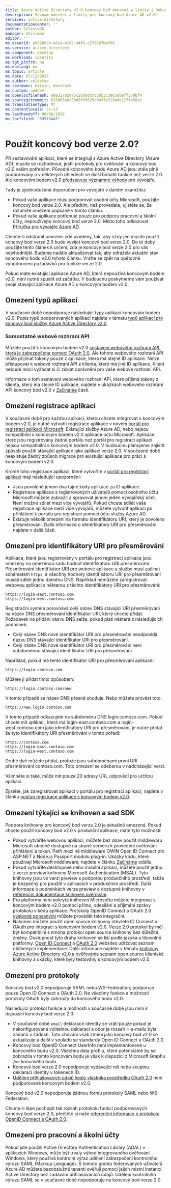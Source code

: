 ```yaml
---
title: Azure Active Directory v2.0 koncový bod omezení a limity | Dokumentace Microsoftu
description: Seznam omezení a limity pro koncový bod Azure AD v2.0.
services: active-directory
documentationcenter: ''
author: CelesteDG
manager: mtillman
editor: ''
ms.assetid: a99289c0-e6ce-410c-94f6-c279387b4f66
ms.service: active-directory
ms.component: develop
ms.workload: identity
ms.tgt_pltfrm: na
ms.devlang: na
ms.topic: article
ms.date: 07/12/2017
ms.author: celested
ms.reviewer: hirsin, dastrock
ms.custom: aaddev
ms.openlocfilehash: aa931702975c2c6bdcc65853c3865dbeff570bf4
ms.sourcegitcommit: 615403e8c5045ff6629c0433ef19e8e127fe58ac
ms.translationtype: MT
ms.contentlocale: cs-CZ
ms.lasthandoff: 08/06/2018
ms.locfileid: "39578445"
---
```

# <a name="should-i-use-the-v20-endpoint"></a>Použít koncový bod verze 2.0?

Při sestavování aplikací, které se integrují s Azure Active Directory (Azure AD), musíte se rozhodnout, jestli protokoly pro ověřování a koncový bod v2.0 vašim potřebám. Původní koncového bodu Azure AD jsou stále plně podporovány a v některých ohledech se další bohaté funkce než verze 2.0. Ale koncovým bodem v2.0 [představuje významné výhody](azure-ad-endpoint-comparison.md) pro vývojáře.

Tady je zjednodušené doporučení pro vývojáře v daném okamžiku:

* Pokud vaše aplikace musí podporovat osobní účty Microsoft, použijte koncový bod verze 2.0. Ale předtím, než provedete, ujistěte se, že rozumíte omezení popsané v tomto článku.
* Pokud vaše aplikace potřebuje pouze pro podporu pracovní a školní účty, nepoužívejte koncový bod verze 2.0. Místo toho odkazovat [Příručka pro vývojáře Azure AD](azure-ad-developers-guide.md).

Chcete-li odstranit omezení zde uvedeny, tak, aby vždy jen musíte použít koncový bod verze 2.0 bude vyvíjet koncový bod verze 2.0. Do té doby použijte tento článek k určení, zda je koncový bod verze 2.0 pro vás nejvhodnější. Budeme nadále aktualizovat tak, aby odrážela aktuální stav koncového bodu v2.0 tohoto článku. Vraťte se zpět na opětovné vyhodnocení požadavků pro funkce verze 2.0.

Pokud máte existující aplikace Azure AD, která nepoužívá koncovým bodem v2.0, není nutné spustit od začátku. V budoucnu poskytneme vám používat svoje stávající aplikace Azure AD s koncovým bodem v2.0.

## <a name="restrictions-on-app-types"></a>Omezení typů aplikací

V současné době nepodporuje následující typy aplikací koncovým bodem v2.0. Popis typů podporovaných aplikací najdete v tématu [typů aplikací pro koncový bod služby Azure Active Directory v2.0](active-directory-v2-flows.md).

### <a name="standalone-web-apis"></a>Samostatné webové rozhraní API

Můžete použít k koncovým bodem v2.0 [sestavení webového rozhraní API, která je zabezpečena pomocí OAuth 2.0](active-directory-v2-flows.md#web-apis). Ale tohoto webového rozhraní API může přijímat tokeny pouze z aplikace, která má stejné ID aplikace. Nelze přistupovat k webové rozhraní API z klienta, který má jiné ID aplikace. Klient nebude moci vyžádat si či získat oprávnění pro vaše webové rozhraní API.

Informace o tom sestavení webového rozhraní API, které přijímá tokeny z klienta, který má stejné ID aplikace, najdete v ukázkách webového rozhraní API koncový bod v2.0 v [Začínáme](active-directory-appmodel-v2-overview.md#getting-started) části.

## <a name="restrictions-on-app-registrations"></a>Omezení registrace aplikací

V současné době pro každou aplikaci, kterou chcete integrovat s koncovým bodem v2.0, je nutné vytvořit registrace aplikace v novém [portál pro registraci aplikací Microsoft](https://apps.dev.microsoft.com/?referrer=https://azure.microsoft.com/documentation/articles&deeplink=/appList). Existující služby Azure AD, nebo nejsou kompatibilní s koncovým bodem v2.0 aplikace účtu Microsoft. Aplikace, které jsou registrovány žádné portálu než portál pro registraci aplikací nejsou kompatibilní s koncovým bodem v2.0. V budoucnu plánujeme zajistit způsob použití stávající aplikace jako aplikaci verze 2.0. V současné době neexistuje žádný způsob migrace pro existující aplikace pro práci s koncovým bodem v2.0.

Kromě toho registrace aplikací, které vytvoříte v [portál pro registraci aplikací](https://apps.dev.microsoft.com/?referrer=https://azure.microsoft.com/documentation/articles&deeplink=/appList) mají následující upozornění:

* Jsou povolené jenom dva tajné kódy aplikace za ID aplikace.
* Registrace aplikace s registrovaných uživatelů pomocí osobního účtu Microsoft můžete zobrazit a spravovat jenom jeden vývojářský účet. Není možné sdílet mezi více vývojářů. Pokud chcete sdílet vaše registrace aplikace mezi více vývojářů, můžete vytvořit aplikaci po přihlášení k portálu pro registraci pomocí účtu služby Azure AD.
* Existuje několik omezení na formátu identifikátoru URI, který je povoleno přesměrování. Další informace o identifikátory URI pro přesměrování najdete v další části.

## <a name="restrictions-on-redirect-uris"></a>Omezení pro identifikátory URI pro přesměrování

Aplikace, které jsou registrovány v portálu pro registraci aplikace jsou omezeny na omezenou sadu hodnot identifikátoru URI přesměrování. Přesměrování identifikátor URI pro webové aplikace a služby musí začínat schématem `https`, a všechny hodnoty identifikátoru URI pro přesměrování musejí sdílet jednu doménu DNS. Například nemůžete zaregistrovat webovou aplikaci s některou z těchto identifikátory URI pro přesměrování:

`https://login-east.contoso.com`  
`https://login-west.contoso.com`

Registrační systém porovnává celý název DNS stávající URI přesměrování na název DNS přesměrování identifikátor URI, který chcete přidat. Požadavek na přidání názvu DNS selže, pokud platí některá z následujících podmínek:  

* Celý název DNS nové identifikátor URI pro přesměrování neodpovídá názvu DNS stávající identifikátor URI pro přesměrování.
* Celý název DNS nové identifikátor URI pro přesměrování není subdoménou stávající identifikátor URI pro přesměrování.

Například, pokud má tento identifikátor URI pro přesměrování aplikace:

`https://login.contoso.com`

Můžete ji přidat tímto způsobem:

`https://login.contoso.com/new`

V tomto případě se název DNS přesně shoduje. Nebo můžete provést toto:

`https://new.login.contoso.com`

V tomto případě odkazujete na subdoménu DNS login.contoso.com. Pokud chcete mít aplikaci, která má login-east.contoso.com a login-west.contoso.com jako identifikátory URI pro přesměrování, je nutné přidat že tyto identifikátory URI přesměrování v tomto pořadí:

`https://contoso.com`  
`https://login-east.contoso.com`  
`https://login-west.contoso.com`  

Druhé dvě můžete přidat, protože jsou subdoménami první URI přesměrování contoso.com. Toto omezení se odeberou v nadcházející verzi.

Všimněte si také, může mít pouze 20 adresy URL odpovědí pro určitou aplikaci.

Zjistěte, jak zaregistrovat aplikaci v portálu pro registraci aplikací, najdete v článku [postup registrace aplikace s koncovým bodem v2.0](quickstart-v2-register-an-app.md).

## <a name="restrictions-on-libraries-and-sdks"></a>Omezení týkající se knihoven a sad SDK

Podpora knihovny pro koncový bod verze 2.0 je aktuálně omezená. Pokud chcete použít koncový bod v2.0 v produkční aplikace, máte tyto možnosti:

* Pokud vytváříte webovou aplikaci, můžete bez obav použít middlewaru Microsoft obecně dostupné na straně serveru k provedení ověřování přihlášení a token. Patří mezi ně middleware OWIN Open ID Connect pro ASP.NET a Node.js Passport modulu plug-in. Ukázky kódu, které používají Microsoft middleware, najdete v článku [Začínáme](active-directory-appmodel-v2-overview.md#getting-started) oddílu.
* Pokud vytváříte desktopové nebo mobilní aplikaci, můžete použít jednu z verze preview knihovny Microsoft Authentication (MSAL). Tyto knihovny jsou ve verzi preview s podporou produkčního prostředí, takže je bezpečný pro použití v aplikacích v produkčním prostředí. Další informace o podmínkách verze preview a dostupné knihovny v [referenční dokumentace knihoven ověřování](active-directory-v2-libraries.md).
* Pro platformy není pokrytá knihoven Microsoftu můžete integrovat s koncovým bodem v2.0 pomocí přímo, odesílání a přijímání zprávy protokolu v kódu aplikace. Protokoly OpenID Connect a OAuth 2.0 [výslovně popsanými](active-directory-v2-protocols.md) můžete provádět tato integrační.
* Nakonec můžete použít open source knihovny otevřete ID Connect a OAuth pro integraci s koncovým bodem v2.0. Verze 2.0 protokol by měl být kompatibilní s mnoha protokol open source knihovny bez důležité změny. Dostupnost tyto druhy knihoven se liší podle jazyka a libovolné platformy. [Open ID Connect](http://openid.net/connect/) a [OAuth 2.0](http://oauth.net/2/) websites udržovat seznam oblíbených implementace. Další informace najdete v tématu [knihovny Azure Active Directory v2.0 a ověřování](active-directory-v2-libraries.md)a seznam open source klientské knihovny a ukázky, které byly testovány s koncovým bodem v2.0.

## <a name="restrictions-on-protocols"></a>Omezení pro protokoly

Koncový bod v2.0 nepodporuje SAML nebo WS-Federation; podporuje pouze Open ID Connect a OAuth 2.0. Ne všechny funkce a možnosti protokoly OAuth byly zahrnuty do koncového bodu v2.0.

Následující protokol funkce a možnosti v současné době jsou *není k dispozici* koncový bod verze 2.0:

* V současné době `email` deklarace identity se vrátí pouze pokud je nakonfigurovaná volitelnou deklaraci a obor je rozsah = e-mailu byla zadaná v žádosti. Toto chování však změní jako koncový bod v2.0 se aktualizuje a další v souladu se standardy Open ID Connect a OAuth 2.0.
* Koncový bod OpenID Connect UserInfo není implementované u koncového bodu v2.0. Všechna data profilu, které potenciálně by se zobrazila v tomto koncovém bodu je však k dispozici z Microsoft Graphu `/me` koncového bodu.
* Koncový bod verze 2.0 nepodporuje vydávající roli nebo skupinu deklarací identity v tokenech ID.
* [Udělení přihlašovacích údajů heslo vlastníka prostředku OAuth 2.0](https://tools.ietf.org/html/rfc6749#section-4.3) není podporované koncovým bodem v2.0.

Koncový bod v2.0 nepodporuje žádnou formu protokoly SAML nebo WS-Federation.

Chcete-li lépe pochopit tak rozsah protokolu funkcí podporovaných koncový bod verze 2.0, přečtěte si naše [referenční informace o protokolu OpenID Connect a OAuth 2.0](active-directory-v2-protocols.md).

## <a name="restrictions-for-work-and-school-accounts"></a>Omezení pro pracovní a školní účty

Pokud jste použili Active Directory Authentication Library (ADAL) v aplikacích Windows, může být trvaly výhod integrovaného ověřování Windows, který používá kontrolní výraz udělení zabezpečení kontrolního výrazu SAML (Markup Language). S tomuto grantu federovaných uživatelů Azure AD můžete bezobslužně tenanti ověřují pomocí jejich místní instancí Active Directory bez zadávání přihlašovacích údajů. Udělení kontrolního výrazu SAML se v současné době nepodporuje na koncový bod verze 2.0.

